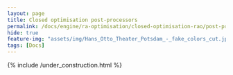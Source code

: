 ```yaml
---
layout: page
title: Closed optimisation post-processors
permalink: /docs/engine/ra-optimisation/closed-optimisation-rao/post-processors
hide: true
feature-img: "assets/img/Hans_Otto_Theater_Potsdam_-_fake_colors_cut.jpg"
tags: [Docs]
---
```


{% include /under_construction.html %}